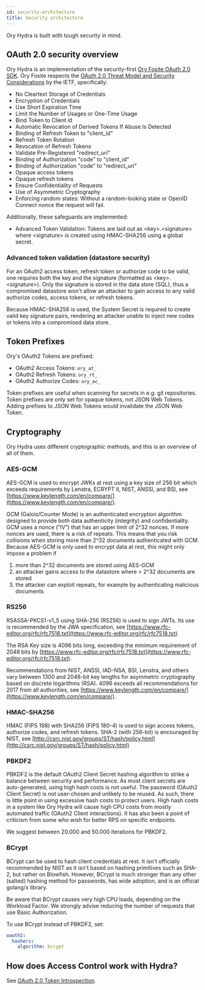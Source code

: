 ```yaml
---
id: security-architecture
title: Security architecture
---
```


Ory Hydra is built with tough security in mind.

## OAuth 2.0 security overview

Ory Hydra is an implementation of the security-first [Ory Fosite OAuth 2.0 SDK](https://github.com/ory/fosite). Ory Fosite respects the
[OAuth 2.0 Threat Model and Security Considerations](https://tools.ietf.org/html/rfc6819) by the IETF, specifically:

- No Cleartext Storage of Credentials
- Encryption of Credentials
- Use Short Expiration Time
- Limit the Number of Usages or One-Time Usage
- Bind Token to Client id
- Automatic Revocation of Derived Tokens If Abuse Is Detected
- Binding of Refresh Token to "client_id"
- Refresh Token Rotation
- Revocation of Refresh Tokens
- Validate Pre-Registered "redirect_uri"
- Binding of Authorization "code" to "client_id"
- Binding of Authorization "code" to "redirect_uri"
- Opaque access tokens
- Opaque refresh tokens
- Ensure Confidentiality of Requests
- Use of Asymmetric Cryptography
- Enforcing random states: Without a random-looking state or OpenID Connect nonce the request will fail.

Additionally, these safeguards are implemented:

- Advanced Token Validation: Tokens are laid out as &lt;key&gt;.&lt;signature&gt; where &lt;signature&gt; is created using
  HMAC-SHA256 using a global secret.

### Advanced token validation (datastore security)

For an OAuth2 access token, refresh token or authorize code to be valid, one requires both the key and the signature (formatted as
&lt;key&gt;.&lt;signature&gt;). Only the signature is stored in the data store (SQL), thus a compromised datastore won't allow an
attacker to gain access to any valid authorize codes, access tokens, or refresh tokens.

Because HMAC-SHA256 is used, the System Secret is required to create valid key signature pairs, rendering an attacker unable to
inject new codes or tokens into a compromised data store.

## Token Prefixes

Ory's OAuth2 Tokens are prefixed:

- OAuth2 Access Tokens: `ory_at_`
- OAuth2 Refresh Tokens: `ory_rt_`
- OAuth2 Authorize Codes: `ory_ac_`

Token prefixes are useful when scanning for secrets in e.g. git repositories. Token prefixes are only set for opaque tokens, not
JSON Web Tokens. Adding prefixes to JSON Web Tokens would invalidate the JSON Web Token.

## Cryptography

Ory Hydra uses different cryptographic methods, and this is an overview of all of them.

### AES-GCM

AES-GCM is used to encrypt JWKs at rest using a key size of 256 bit which exceeds requirements by Lenstra, ECRYPT II, NIST, ANSSI,
and BSI, see [https://www.keylength.com/en/compare/](https://www.keylength.com/en/compare/).

GCM (Galois/Counter Mode) is an authenticated encryption algorithm designed to provide both data authenticity (integrity) and
confidentiality. GCM uses a nonce (“IV”) that has an upper limit of 2^32 nonces. If more nonces are used, there is a risk of
repeats. This means that you risk collisions when storing more than 2^32 documents authenticated with GCM. Because AES-GCM is only
used to encrypt data at rest, this might only impose a problem if

1. more than 2^32 documents are stored using AES-GCM
2. an attacker gains access to the datastore where &gt; 2^32 documents are stored
3. the attacker can exploit repeats, for example by authenticating malicious documents

### RS256

RSASSA-PKCS1-v1_5 using SHA-256 (RS256) is used to sign JWTs. Its use is recommended by the JWA specification, see
[https://www.rfc-editor.org/rfc/rfc7518.txt](https://www.rfc-editor.org/rfc/rfc7518.txt)

The RSA Key size is 4096 bits long, exceeding the minimum requirement of 2048 bits by
[https://www.rfc-editor.org/rfc/rfc7518.txt](https://www.rfc-editor.org/rfc/rfc7518.txt).

Recommendations from NIST, ANSSI, IAD-NSA, BSI, Lenstra, and others vary between 1300 and 2048-bit key lengths for asymmetric
cryptography based on discrete logarithms (RSA). 4096 exceeds all recommendations for 2017 from all authorities, see
[https://www.keylength.com/en/compare/](https://www.keylength.com/en/compare/).

### HMAC-SHA256

HMAC (FIPS 198) with SHA256 (FIPS 180-4) is used to sign access tokens, authorize codes, and refresh tokens. SHA-2 (with 256-bit)
is encouraged by NIST, see [http://csrc.nist.gov/groups/ST/hash/policy.html](http://csrc.nist.gov/groups/ST/hash/policy.html)

### PBKDF2

PBKDF2 is the default OAuth2 Client Secret hashing algorithm to strike a balance between security and performance. As most client
secrets are auto-generated, using high hash costs is not useful. The password (OAuth2 Client Secret) is not user-chosen and
unlikely to be reused. As such, there is little point in using excessive hash costs to protect users. High hash costs in a system
like Ory Hydra will cause high CPU costs from mostly automated traffic (OAuth2 Client interactions). It has also been a point of
criticism from some who wish for better RPS on specific endpoints.

We suggest between 20.000 and 50.000 iterations for PBKDF2.

### BCrypt

BCrypt can be used to hash client credentials at rest. It isn't officially recommended by NIST as it isn't based on hashing
primitives such as SHA-2, but rather on Blowfish. However, BCrypt is much stronger than any other (salted) hashing method for
passwords, has wide adoption, and is an official golang/x library.

Be aware that BCrypt causes very high CPU loads, depending on the Workload Factor. We strongly advise reducing the number of
requests that use Basic Authorization.

To use BCrypt instead of PBKDF2, set:

```yaml
oauth2:
  hashers:
    algorithm: bcrypt
```

## How does Access Control work with Hydra?

See [OAuth 2.0 Token Introspection](guides/oauth2-token-introspection).
